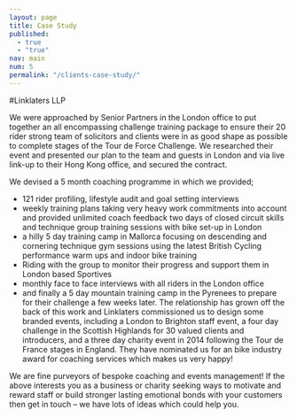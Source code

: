 ```yaml
---
layout: page
title: Case Study
published: 
  - true
  - "true"
nav: main
num: 5
permalink: "/clients-case-study/"
---
```


#Linklaters LLP

We were approached by Senior Partners in the London office to put together an all encompassing challenge training package to ensure their 20 rider strong team of solicitors and clients were in as good shape as possible to complete stages of the Tour de Force Challenge. We researched their event and presented our plan to the team and guests in London and via live link-up to their Hong Kong office, and secured the contract.

We devised a 5 month coaching programme in which we provided;

- 121 rider profiling, lifestyle audit and goal setting interviews
- weekly training plans taking very heavy work commitments into account and provided unlimited coach feedback two days of closed circuit skills and technique group training sessions with bike set-up in London
- a hilly 5 day training camp in Mallorca focusing on descending and cornering technique
gym sessions using the latest British Cycling performance warm ups and indoor bike training
- Riding with the group to monitor their progress and support them in London based Sportives
- monthly face to face interviews with all riders in the London office
- and finally a 5 day mountain training camp in the Pyrenees to prepare for their challenge a few weeks later.
The relationship has grown off the back of this work and Linklaters commissioned us to design some branded events, including a London to Brighton staff event, a four day challenge in the Scottish Highlands for 30 valued clients and introducers, and a three day charity event in 2014 following the Tour de France stages in England. They have nominated us for an bike industry award for coaching services which makes us very happy!

We are fine purveyors of bespoke coaching and events management! If the above interests you as a business or charity seeking ways to motivate and reward staff or build stronger lasting emotional bonds with your customers then get in touch – we have lots of ideas which could help you.
